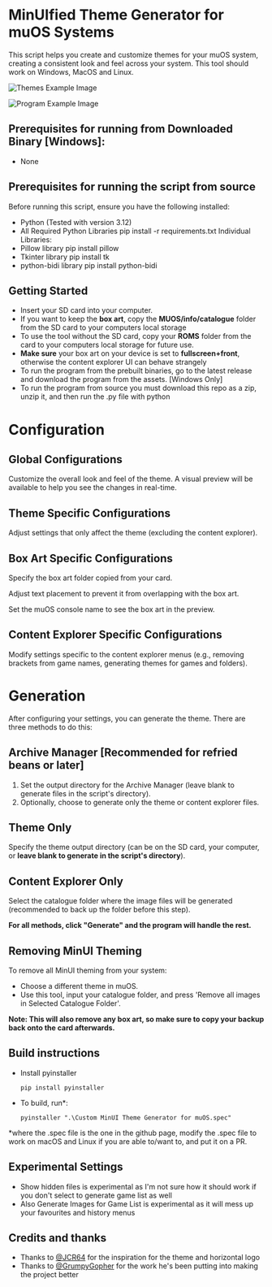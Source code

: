 # MinUIfied Theme Generator for muOS Systems
This script helps you create and customize themes for your muOS system, creating a consistent look and feel across your system. This tool should work on Windows, MacOS and Linux.

![Themes Example Image](https://github.com/user-attachments/assets/68cfb45d-b260-4fa0-bab1-b13a6d7d282a)

![Program Example Image](https://github.com/user-attachments/assets/e3c42ffc-cba3-4898-bc8e-86fe90e24204)

## Prerequisites for running from Downloaded Binary [Windows]:
 - None

## Prerequisites for running the script from source
Before running this script, ensure you have the following installed:
 - Python (Tested with version 3.12)
 - All Required Python Libraries
       pip install -r requirements.txt 
Individual Libraries:
 - Pillow library
       pip install pillow
 - Tkinter library
       pip install tk
 - python-bidi library
       pip install python-bidi

## Getting Started
 - Insert your SD card into your computer.
 - If you want to keep the **box art**, copy the **MUOS/info/catalogue** folder from the SD card to your computers local storage
 - To use the tool without the SD card, copy your **ROMS** folder from the card to your computers local storage for future use.
 - **Make sure** your box art on your device is set to **fullscreen+front**, otherwise the content explorer UI can behave strangely
 - To run the program from the prebuilt binaries, go to the latest release and download the program from the assets. [Windows Only]
 - To run the program from source you must download this repo as a zip, unzip it, and then run the .py file with python

# Configuration

## Global Configurations
Customize the overall look and feel of the theme. A visual preview will be available to help you see the changes in real-time.

## Theme Specific Configurations
Adjust settings that only affect the theme (excluding the content explorer).

## Box Art Specific Configurations
Specify the box art folder copied from your card.

Adjust text placement to prevent it from overlapping with the box art.

Set the muOS console name to see the box art in the preview.

## Content Explorer Specific Configurations
Modify settings specific to the content explorer menus (e.g., removing brackets from game names, generating themes for games and folders).

# Generation
After configuring your settings, you can generate the theme. There are three methods to do this:

## Archive Manager [Recommended for refried beans or later]
 1. Set the output directory for the Archive Manager (leave blank to generate files in the script's directory).
 2. Optionally, choose to generate only the theme or content explorer files.

## Theme Only
Specify the theme output directory (can be on the SD card, your computer, or **leave blank to generate in the script's directory**).

## Content Explorer Only
Select the catalogue folder where the image files will be generated (recommended to back up the folder before this step).

**For all methods, click "Generate" and the program will handle the rest.**

## Removing MinUI Theming
To remove all MinUI theming from your system:

 - Choose a different theme in muOS.
 - Use this tool, input your catalogue folder, and press 'Remove all images in Selected Catalogue Folder'.

**Note: This will also remove any box art, so make sure to copy your backup back onto the card afterwards.**

## Build instructions

 - Install pyinstaller


       pip install pyinstaller
 - To build, run*:


       pyinstaller ".\Custom MinUI Theme Generator for muOS.spec"
*where the .spec file is the one in the github page, modify the .spec file to work on macOS and Linux if you are able to/want to, and put it on a PR.
  

## Experimental Settings
 - Show hidden files is experimental as I'm not sure how it should work if you don't select to generate game list as well
 - Also Generate Images for Game List is experimental as it will mess up your favourites and history menus

## Credits and thanks
 - Thanks to [@JCR64](https://github.com/JCR64) for the inspiration for the theme and horizontal logo
 - Thanks to [@GrumpyGopher](https://github.com/GrumpyGopher) for the work he's been putting into making the project better
